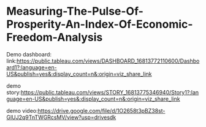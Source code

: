 # Measuring-The-Pulse-Of-Prosperity-An-Index-Of-Economic-Freedom-Analysis

Demo dashboard: link:https://public.tableau.com/views/DASHBOARD_16813772110600/Dashboard1?:language=en-US&publish=yes&:display_count=n&:origin=viz_share_link

demo story:https://public.tableau.com/views/STORY_16813775346940/Story1?:language=en-US&publish=yes&:display_count=n&:origin=viz_share_link

demo video:https://drive.google.com/file/d/1O2658t3pBZ38st-GlUJ2q9TnTWGRcsMV/view?usp=drivesdk

